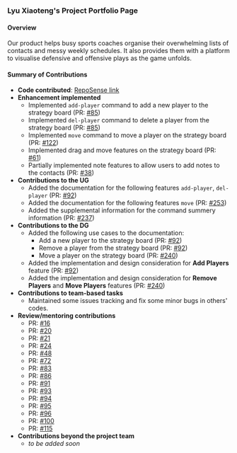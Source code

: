 ### Lyu Xiaoteng's Project Portfolio Page

#### Overview
Our product helps busy sports coaches organise their overwhelming lists of contacts and messy weekly
schedules. It also provides them with a platform to visualise defensive and offensive plays as the game unfolds.

#### Summary of Contributions
* **Code contributed**: [RepoSense link](
  https://nus-cs2103-ay2122s2.github.io/tp-dashboard/?search=rye-catcher&breakdown=true&sort=groupTitle&sortWithin=title&since=2022-02-18&timeframe=commit&mergegroup=&groupSelect=groupByRepos&checkedFileTypes=docs~functional-code~test-code~other)
* **Enhancement implemented**
    * Implemented `add-player` command to add a new player to the strategy board (PR: [#85](https://github.com/AY2122S2-CS2103T-W14-2/tp/pull/85))
    * Implemented `del-player` command to delete a player from the strategy board (PR: [#85](https://github.com/AY2122S2-CS2103T-W14-2/tp/pull/85))
    * Implemented `move` command to move a player on the strategy board (PR: [#122](https://github.com/AY2122S2-CS2103T-W14-2/tp/pull/122))
    * Implemented drag and move features on the strategy board (PR: [#61](https://github.com/AY2122S2-CS2103T-W14-2/tp/pull/61))
    * Partially implemented note features to allow users to add notes to the contacts (PR: [#38](https://github.com/AY2122S2-CS2103T-W14-2/tp/pull/38))
* **Contributions to the UG**
    * Added the documentation for the following features `add-player`, `del-player` (PR: [#92](https://github.com/AY2122S2-CS2103T-W14-2/tp/pull/92))
    * Added the documentation for the following features `move` (PR: [#253](https://github.com/AY2122S2-CS2103T-W14-2/tp/pull/253))
    * Added the supplemental information for the command summery information (PR: [#237](https://github.com/AY2122S2-CS2103T-W14-2/tp/pull/237))
* **Contributions to the DG**
    * Added the following use cases to the documentation:
        * Add a new player to the strategy board (PR: [#92](https://github.com/AY2122S2-CS2103T-W14-2/tp/pull/92))
        * Remove a player from the strategy board (PR: [#92](https://github.com/AY2122S2-CS2103T-W14-2/tp/pull/92))
        * Move a player on the strategy board (PR: [#240](https://github.com/AY2122S2-CS2103T-W14-2/tp/pull/240))
    * Added the implementation and design consideration for **Add Players** feature (PR: [#92](https://github.com/AY2122S2-CS2103T-W14-2/tp/pull/92))
    * Added the implementation and design consideration for **Remove Players** and **Move Players** features (PR: [#240](https://github.com/AY2122S2-CS2103T-W14-2/tp/pull/240))
* **Contributions to team-based tasks**
    * Maintained some issues tracking and fix some minor bugs in others' codes.
* **Review/mentoring contributions**
    * PR: [#16](https://github.com/AY2122S2-CS2103T-W14-2/tp/pull/16)
    * PR: [#20](https://github.com/AY2122S2-CS2103T-W14-2/tp/pull/20)
    * PR: [#21](https://github.com/AY2122S2-CS2103T-W14-2/tp/pull/21)
    * PR: [#24](https://github.com/AY2122S2-CS2103T-W14-2/tp/pull/24)
    * PR: [#48](https://github.com/AY2122S2-CS2103T-W14-2/tp/pull/48)
    * PR: [#72](https://github.com/AY2122S2-CS2103T-W14-2/tp/pull/72)
    * PR: [#83](https://github.com/AY2122S2-CS2103T-W14-2/tp/pull/83)
    * PR: [#86](https://github.com/AY2122S2-CS2103T-W14-2/tp/pull/86)
    * PR: [#91](https://github.com/AY2122S2-CS2103T-W14-2/tp/pull/91)
    * PR: [#93](https://github.com/AY2122S2-CS2103T-W14-2/tp/pull/93)
    * PR: [#94](https://github.com/AY2122S2-CS2103T-W14-2/tp/pull/94)
    * PR: [#95](https://github.com/AY2122S2-CS2103T-W14-2/tp/pull/95)
    * PR: [#96](https://github.com/AY2122S2-CS2103T-W14-2/tp/pull/96)
    * PR: [#100](https://github.com/AY2122S2-CS2103T-W14-2/tp/pull/100)
    * PR: [#115](https://github.com/AY2122S2-CS2103T-W14-2/tp/pull/115)
* **Contributions beyond the project team**
    * _to be added soon_
